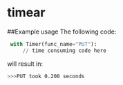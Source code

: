 # timear
##Example usage
The following code:
```python
 with Timer(func_name="PUT"):
     // time consuming code here
```

will result in:

```bash
>>>PUT took 0.200 seconds
```
